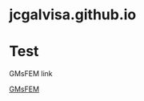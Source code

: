 # jcgalvisa.github.io

<h1> Test </h1>
        <p> GMsFEM link</p>
<html>
<body>

<div class="button-container">
  <a href="https://github.com/jcgalvisa/GMsFEM/blob/main/GMsFEM_Julia/gmsfemexplained.html" class="button">GMsFEM</a>
</div>

